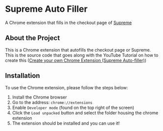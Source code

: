 # Supreme Auto Filler

A Chrome extension that fills in the checkout page of [Supreme](https://www.supremenewyork.com)

## About the Project
This is a Chrome extension that autofills the checkout page or Supreme.
This is the source code that goes along with the YouTube Tutorial on how to create this ([Create your own Chrome Extension (Supreme Auto-filler)](https://www.youtube.com/watch?v=oF97mOiEJAs))

## Installation
To use the Chrome extension, please follow the steps below:

1. Install the Chrome browser
2. Go to the address: `chrome://extensions`
3. Enable `Developer mode` (found on the top right of the screen)
4. Click the `Load unpacked` button and select the folder housing the chrome extension
5. The extension should be installed and you can use it!
